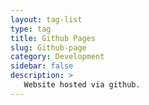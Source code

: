 ```yaml
---
layout: tag-list
type: tag
title: Github Pages
slug: Github-page
category: Development
sidebar: false
description: >
   Website hosted via github.
---
```

